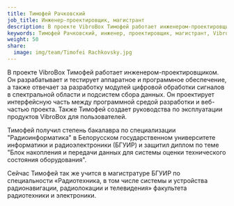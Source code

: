 ```yaml
---
title: Тимофей Рачковский
job_title: Инженер-проектировщик, магистрант
description: В проекте VibroBox Тимофей работает инженером-проектировщиком. Он разрабатывает и тестирует аппаратное и программное обеспечение, а также отвечает за разработку модулей цифровой обработки сигналов в спектральной области и подсистем сбора данных.
keywords: Тимофей Рачковский, инженер, проектировщик, магистрант, VibroBox, цифровая, обработка, сигналов, ЦОС, тестирование, ПО, аппаратное, программное, обеспечение.
weight: 50
share:
  image: img/team/Timofei Rachkovsky.jpg
---
```

В проекте VibroBox Тимофей работает инженером-проектировщиком. Он разрабатывает и тестирует аппаратное и программное обеспечение, а также отвечает за разработку модулей цифровой обработки сигналов в спектральной области и подсистем сбора данных. Он проектирует интерфейсную часть между программной средой разработки и веб-частью проекта. Также Тимофей создает руководства по эксплуатации продуктов VibroBox для пользователей.

Тимофей получил степень бакалавра по специализации "Радиоинформатика" в Белорусском государственном университете информатики и радиоэлектроники (БГУИР) и защитил диплом по теме "Блок накопления и передачи данных для системы оценки технического состояния оборудования".

Сейчас Тимофей так же учится в магистратуре БГУИР по специальности «Радиотехника, в том числе системы и устройства радионавигации, радиолокации и телевидения» факультета радиотехники и электроники.

